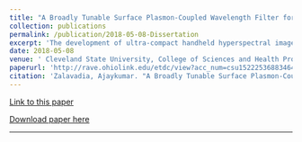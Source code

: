 ```yaml
---
title: "A Broadly Tunable Surface Plasmon-Coupled Wavelength Filter for Visible and Near Infrared Hyperspectral Imaging"
collection: publications
permalink: /publication/2018-05-08-Dissertation
excerpt: 'The development of ultra-compact handheld hyperspectral imagers has been impeded by the scarcity of small widefield tunable wavelength filters. The widefield modality is preferred for handheld imaging applications in which image registration can be performed to counter scene shift caused by irregular user motions that would thwart scanning approaches. Conventional widefield tunable filters like the liquid crystal tunable filter and acousto-optic tunable filter achieve narrow passbands across a wide spectral range by utilizing large interaction lengths, thereby increasing the thickness of the device along the optical path. In addition, these technologies rely on rather bulky external control circuitry and, in the case of acousto-optic filters, high power requirements. In the work presented here, we introduce a novel widefield tunable filter for visible and near infrared imaging based on surface plasmon coupling that can be miniaturized without sacrificing performance. The surface plasmon coupled tunable filter (SPCTF) provides diffraction limited spatial resolution with a <10nm nominal passband and a spurious free spectral range of more than 300nm. Acting on the π-polarized component, the device is limited to transmitting 50 percent of unpolarized incident light. This is higher than the throughput of comparable Lyot-based liquid crystal tunable filters that employ a series of linear polarizers. The design of the SPTF is presented along with a comparison of its performance to calculated estimates of transmittance, spectral resolution, and spectral range.'
date: 2018-05-08
venue: ' Cleveland State University, College of Sciences and Health Professions.'
paperurl: 'http://rave.ohiolink.edu/etdc/view?acc_num=csu1522253688346498'
citation: 'Zalavadia, Ajaykumar. "A Broadly Tunable Surface Plasmon-Coupled Wavelength Filter for Visible and Near Infrared Hyperspectral Imaging." Electronic Thesis or Dissertation. Cleveland State University, 2018. OhioLINK Electronic Theses and Dissertations Center. 16 Jun 2020.'
---
```

[Link to this paper](http://rave.ohiolink.edu/etdc/view?acc_num=csu1522253688346498)

[Download paper here](http://ajay1685.github.io/files/2018-05-08-Dissertation.pdf)

---
